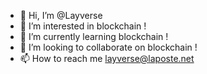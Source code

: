 - 👋 Hi, I’m @Layverse
- 👀 I’m interested in blockchain !
- 🌱 I’m currently learning blockchain !
- 💞️ I’m looking to collaborate on blockchain !
- 📫 How to reach me layverse@laposte.net

<!---
Lay69/Lay69 is a ✨ special ✨ repository because its `README.md` (this file) appears on your GitHub profile.
You can click the Preview link to take a look at your changes.
--->
